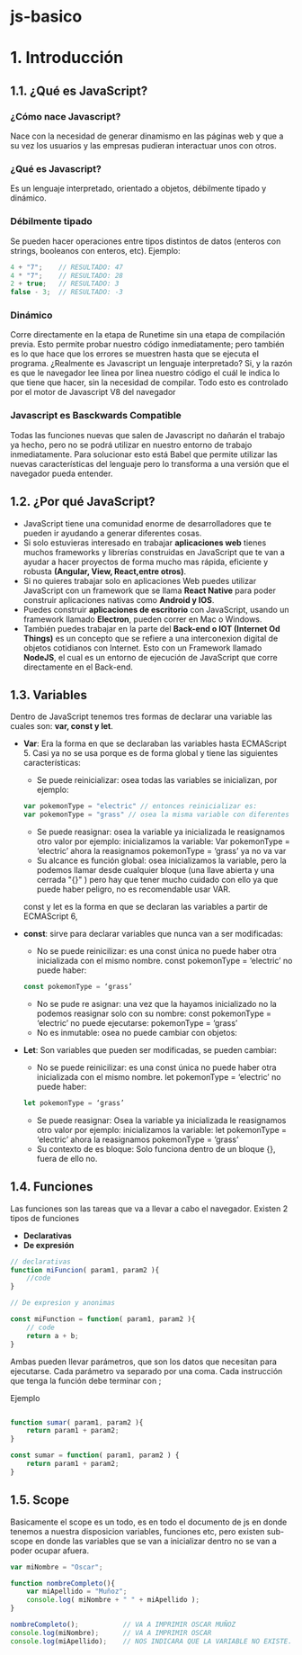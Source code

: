 # js-basico

# 1. Introducción
## 1.1. ¿Qué es JavaScript?
### ¿Cómo nace Javascript?
Nace con la necesidad de generar dinamismo en las páginas web y que a su vez los usuarios y las empresas pudieran interactuar unos con otros.
### ¿Qué es Javascript?
Es un lenguaje interpretado, orientado a objetos, débilmente tipado y dinámico.
### Débilmente tipado
Se pueden hacer operaciones entre tipos distintos de datos (enteros con strings, booleanos con enteros, etc). Ejemplo:

```javascript
4 + "7";    // RESULTADO: 47
4 * "7";    // RESULTADO: 28
2 + true;   // RESULTADO: 3
false - 3;  // RESULTADO: -3
```
### Dinámico
Corre directamente en la etapa de Runetime sin una etapa de compilación previa. Esto permite probar nuestro código inmediatamente; pero también es lo que hace que los errores se muestren hasta que se ejecuta el programa.
¿Realmente es Javascript un lenguaje interpretado?
Si, y la razón es que le navegador lee linea por linea nuestro código el cuál le indica lo que tiene que hacer, sin la necesidad de compilar. Todo esto es controlado por el motor de Javascript V8 del navegador
### Javascript es Basckwards Compatible
Todas las funciones nuevas que salen de Javascript no dañarán el trabajo ya hecho, pero no se podrá utilizar en nuestro entorno de trabajo inmediatamente. Para solucionar esto está Babel que permite utilizar las nuevas características del lenguaje pero lo transforma a una versión que el navegador pueda entender.

## 1.2. ¿Por qué JavaScript?
- JavaScript tiene una comunidad enorme de desarrolladores que te pueden ir ayudando a generar diferentes cosas.
- Si solo estuvieras interesado en trabajar **aplicaciones web** tienes muchos frameworks y librerías construidas en JavaScript que te van a ayudar a hacer proyectos de forma mucho mas rápida, eficiente y robusta **(Angular, View, React,entre otros)**.
- Si no quieres trabajar solo en aplicaciones Web puedes utilizar JavaScript con un framework que se llama **React Native** para poder construir aplicaciones nativas como **Android y IOS**.
- Puedes construir **aplicaciones de escritorio** con JavaScript, usando un framework llamado **Electron**, pueden correr en Mac o Windows.
- También puedes trabajar en la parte del **Back-end o IOT (Internet Od Things)** es un concepto que se refiere a una interconexion digital de objetos cotidianos con Internet. Esto con un Framework llamado **NodeJS**, el cual es un entorno de ejecución de JavaScript que corre directamente en el Back-end.

## 1.3. Variables
Dentro de JavaScript tenemos tres formas de declarar una variable las cuales son: **var, const y let**.
- **Var**: Era la forma en que se declaraban las variables hasta ECMAScript 5. Casi ya no se usa porque es de forma global y tiene las siguientes características:

    - Se puede reinicializar: osea todas las variables se inicializan, por ejemplo:
    ```javascript
    var pokemonType = "electric" // entonces reinicializar es:
    var pokemonType = "grass" // osea la misma variable con diferentes datos el último dato predomina.
    ```
    
    - Se puede reasignar: osea la variable ya inicializada le reasignamos otro valor por ejemplo: inicializamos la variable: Var pokemonType = ‘electric’ ahora la reasignamos pokemonType = ‘grass’ ya no va var
    - Su alcance es función global: osea inicializamos la variable, pero la podemos llamar desde cualquier bloque (una llave abierta y una cerrada "{}" ) pero hay que tener mucho cuidado con ello ya que puede haber peligro, no es recomendable usar VAR.

    const y let es la forma en que se declaran las variables a partir de ECMAScript 6,

- **const**: sirve para declarar variables que nunca van a ser modificadas:
    - No se puede reinicilizar: es una const única no puede haber otra inicializada con el mismo nombre. const pokemonType = ‘electric’ no puede haber:
    ```javascript
    const pokemonType = ‘grass’
    ```
    - No se pude re asignar: una vez que la hayamos inicializado no la podemos reasignar solo con su nombre: const pokemonType = ‘electric’ no puede ejecutarse:
    pokemonType = ‘grass’
    - No es inmutable: osea no puede cambiar con objetos:

- **Let**: Son variables que pueden ser modificadas, se pueden cambiar:
    - No se puede reinicilizar: es una const única no puede haber otra inicializada con el mismo nombre. let pokemonType = ‘electric’ no puede haber:
    ```javascript
    let pokemonType = ‘grass’
    ```
    - Se puede reasignar: Osea la variable ya inicializada le reasignamos otro valor por ejemplo: inicializamos la variable: let pokemonType = ‘electric’ ahora la reasignamos pokemonType = ‘grass’
    - Su contexto de es bloque: Solo funciona dentro de un bloque {}, fuera de ello no.

## 1.4. Funciones
Las funciones son las tareas que va a llevar a cabo el navegador. Existen 2 tipos de funciones
- **Declarativas**
- **De expresión**

```javascript
// declarativas
function miFuncion( param1, param2 ){
    //code
}

// De expresion y anonimas

const miFunction = function( param1, param2 ){
    // code
    return a + b;
}
```
Ambas pueden llevar parámetros, que son los datos que necesitan para ejecutarse.
Cada parámetro va separado por una coma.
Cada instrucción que tenga la función debe terminar con ;

Ejemplo
```javascript

function sumar( param1, param2 ){
    return param1 + param2;
}

const sumar = function( param1, param2 ) {
    return param1 + param2;
}
```

## 1.5. Scope
Basicamente el scope es un todo, es en todo el documento de js en donde tenemos a nuestra disposicion variables, funciones etc, pero existen sub-scope en donde las variables que se van a inicializar dentro no se van a poder ocupar afuera.

```javascript
var miNombre = "Oscar";

function nombreCompleto(){
    var miApellido = "Muñoz";
    console.log( miNombre + " " + miApellido );
}

nombreCompleto();           // VA A IMPRIMIR OSCAR MUÑOZ
console.log(miNombre);      // VA A IMPRIMIR OSCAR
console.log(miApellido);    // NOS INDICARA QUE LA VARIABLE NO EXISTE.

```